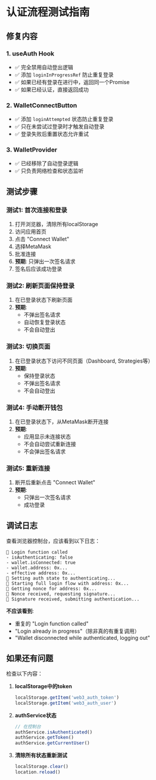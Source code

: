 # 认证流程测试指南

## 修复内容

### 1. useAuth Hook
- ✅ 完全禁用自动登出逻辑
- ✅ 添加 `loginInProgressRef` 防止重复登录
- ✅ 如果已经有登录在进行中，返回同一个Promise
- ✅ 如果已经认证，直接返回成功

### 2. WalletConnectButton
- ✅ 添加 `loginAttempted` 状态防止重复登录
- ✅ 只在未尝试过登录时才触发自动登录
- ✅ 登录失败后重置状态允许重试

### 3. WalletProvider
- ✅ 已经移除了自动登录逻辑
- ✅ 只负责网络检查和状态监听

## 测试步骤

### 测试1: 首次连接和登录
1. 打开浏览器，清除所有localStorage
2. 访问应用首页
3. 点击 "Connect Wallet"
4. 选择MetaMask
5. 批准连接
6. **预期**: 只弹出一次签名请求
7. 签名后应该成功登录

### 测试2: 刷新页面保持登录
1. 在已登录状态下刷新页面
2. **预期**: 
   - 不弹出签名请求
   - 自动恢复登录状态
   - 不会自动登出

### 测试3: 切换页面
1. 在已登录状态下访问不同页面（Dashboard, Strategies等）
2. **预期**:
   - 保持登录状态
   - 不弹出签名请求
   - 不会自动登出

### 测试4: 手动断开钱包
1. 在已登录状态下，从MetaMask断开连接
2. **预期**:
   - 应用显示未连接状态
   - 不会自动尝试重新连接
   - 不会弹出签名请求

### 测试5: 重新连接
1. 断开后重新点击 "Connect Wallet"
2. **预期**:
   - 只弹出一次签名请求
   - 成功登录

## 调试日志

查看浏览器控制台，应该看到以下日志：

```
🔐 Login function called
- isAuthenticating: false
- wallet.isConnected: true
- wallet.address: 0x...
- effective address: 0x...
🔐 Setting auth state to authenticating...
🔐 Starting full login flow with address: 0x...
🔐 Getting nonce for address: 0x...
🔐 Nonce received, requesting signature...
🔐 Signature received, submitting authentication...
```

**不应该看到**:
- 重复的 "Login function called"
- "Login already in progress"（除非真的有重复调用）
- "Wallet disconnected while authenticated, logging out"

## 如果还有问题

检查以下内容：

1. **localStorage中的token**
   ```javascript
   localStorage.getItem('web3_auth_token')
   localStorage.getItem('web3_auth_user')
   ```

2. **authService状态**
   ```javascript
   // 在控制台
   authService.isAuthenticated()
   authService.getToken()
   authService.getCurrentUser()
   ```

3. **清除所有状态重新测试**
   ```javascript
   localStorage.clear()
   location.reload()
   ```
